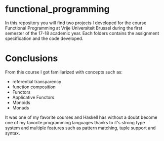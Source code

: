 # functional_programming
In this repository you will find two projects I developed for the course Functional Programming at Vrije Universiteit Brussel during the first semester of the 17-18 academic year.
Each folders contains the assignment specification and the code developed.

# Conclusions

From this course I got familiarized with concepts such as:
- referential transparency
- function composition
- Functors
- Applicative Functors
- Monoids
- Monads

It was one of my favorite courses and Haskell has without a doubt become one of my favorite programming languages thanks to it's strong type system and multiple features such as pattern matching, tuple support and syntax.
